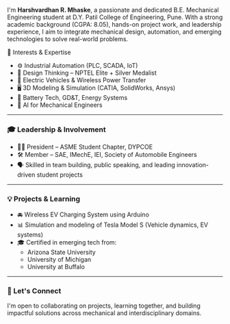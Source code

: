 

I'm **Harshvardhan R. Mhaske**, a passionate and dedicated B.E. Mechanical Engineering student at D.Y. Patil College of Engineering, Pune. With a strong academic background (CGPA: 8.05), hands-on project work, and leadership experience, I aim to integrate mechanical design, automation, and emerging technologies to solve real-world problems.

  🔧 Interests & Expertise
- ⚙️ Industrial Automation (PLC, SCADA, IoT)
- 🧠 Design Thinking – NPTEL Elite + Silver Medalist
- 🚗 Electric Vehicles & Wireless Power Transfer
- 🖥️ 3D Modeling & Simulation (CATIA, SolidWorks, Ansys)
- 🔋 Battery Tech, GD&T, Energy Systems
- 🤖 AI for Mechanical Engineers

---

### 🎓 Leadership & Involvement
- 👨‍💼 President – ASME Student Chapter, DYPCOE
- 🛠️ Member – SAE, IMechE, IEI, Society of Automobile Engineers
- 🗣️ Skilled in team building, public speaking, and leading innovation-driven student projects

---

### 💡 Projects & Learning
- 🚘 Wireless EV Charging System using Arduino
- 📊 Simulation and modeling of Tesla Model S (Vehicle dynamics, EV systems)
- 🎓 Certified in emerging tech from:
  - Arizona State University
  - University of Michigan
  - University at Buffalo

---

### 🤝 Let's Connect
I'm open to collaborating on projects, learning together, and building impactful solutions across mechanical and interdisciplinary domains.
